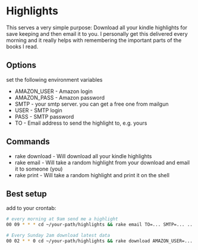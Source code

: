 # Highlights

This serves a very simple purpose: Download all your kindle highlights for save keeping and then email it to you. I personally get this delivered every morning and it really helps with remembering the important parts of the books I read. 

## Options

set the following environment variables

* AMAZON_USER - Amazon login
* AMAZON_PASS - Amazon password
* SMTP - your smtp server. you can get a free one from mailgun
* USER - SMTP login 
* PASS - SMTP password
* TO - Email address to send the highlight to, e.g. yours


## Commands

* rake download - Will download all your kindle highlights
* rake email - Will take a random highlight from your download and email it to someone (you)
* rake print - Will take a random highlight and print it on the shell

## Best setup

add to your crontab:

```bash
# every morning at 9am send me a highlight
00 09 * * * cd ~/your-path/highlights && rake email TO=... SMTP=... ...

# Every Sunday 2am download latest data
00 02 * * 0 cd ~/your-path/highlights && rake download AMAZON_USER=... AMAZON_PASS=...
```
